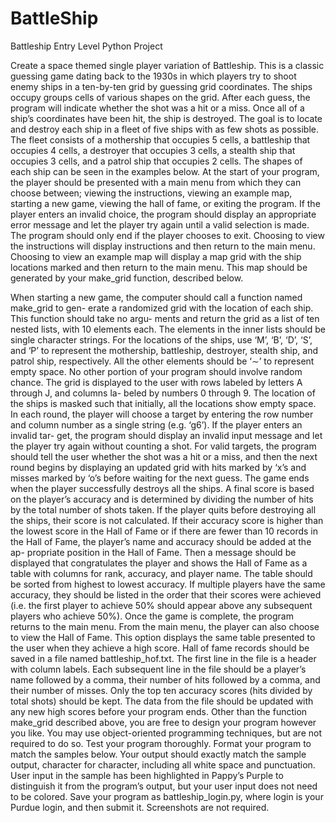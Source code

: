 # BattleShip
Battleship Entry Level Python Project

Create a space themed single player variation of Battleship. This is a classic guessing game
dating back to the 1930s in which players try to shoot enemy ships in a ten-by-ten grid by
guessing grid coordinates. The ships occupy groups cells of various shapes on the grid. After
each guess, the program will indicate whether the shot was a hit or a miss. Once all of a ship’s
coordinates have been hit, the ship is destroyed. The goal is to locate and destroy each ship
in a fleet of five ships with as few shots as possible. The fleet consists of a mothership that
occupies 5 cells, a battleship that occupies 4 cells, a destroyer that occupies 3 cells, a stealth
ship that occupies 3 cells, and a patrol ship that occupies 2 cells. The shapes of each ship can
be seen in the examples below.
At the start of your program, the player should be presented with a main menu from which
they can choose between; viewing the instructions, viewing an example map, starting a new
game, viewing the hall of fame, or exiting the program. If the player enters an invalid choice,
the program should display an appropriate error message and let the player try again until a
valid selection is made. The program should only end if the player chooses to exit.
Choosing to view the instructions will display instructions and then return to the main
menu. Choosing to view an example map will display a map grid with the ship locations
marked and then return to the main menu. This map should be generated by your make_grid
function, described below.

When starting a new game, the computer should call a function named make_grid to gen-
erate a randomized grid with the location of each ship. This function should take no argu-
ments and return the grid as a list of ten nested lists, with 10 elements each. The elements
in the inner lists should be single character strings. For the locations of the ships, use ‘M’, ‘B’,
‘D’, ‘S’, and ‘P’ to represent the mothership, battleship, destroyer, stealth ship, and patrol ship,
respectively. All the other elements should be ‘∼’ to represent empty space. No other portion
of your program should involve random chance.
The grid is displayed to the user with rows labeled by letters A through J, and columns la-
beled by numbers 0 through 9. The location of the ships is masked such that initially, all the
locations show empty space. In each round, the player will choose a target by entering the row
number and column number as a single string (e.g. ‘g6’). If the player enters an invalid tar-
get, the program should display an invalid input message and let the player try again without
counting a shot. For valid targets, the program should tell the user whether the shot was a hit
or a miss, and then the next round begins by displaying an updated grid with hits marked by
‘x’s and misses marked by ‘o’s before waiting for the next guess.
The game ends when the player successfully destroys all the ships. A final score is based
on the player’s accuracy and is determined by dividing the number of hits by the total number
of shots taken. If the player quits before destroying all the ships, their score is not calculated.
If their accuracy score is higher than the lowest score in the Hall of Fame or if there are fewer
than 10 records in the Hall of Fame, the player’s name and accuracy should be added at the ap-
propriate position in the Hall of Fame. Then a message should be displayed that congratulates
the player and shows the Hall of Fame as a table with columns for rank, accuracy, and player
name. The table should be sorted from highest to lowest accuracy. If multiple players have the
same accuracy, they should be listed in the order that their scores were achieved (i.e. the first
player to achieve 50% should appear above any subsequent players who achieve 50%). Once 
the game is complete, the program returns to the main menu.
From the main menu, the player can also choose to view the Hall of Fame. This option
displays the same table presented to the user when they achieve a high score. Hall of fame
records should be saved in a file named battleship_hof.txt. The first line in the file is a
header with column labels. Each subsequent line in the file should be a player’s name followed
by a comma, their number of hits followed by a comma, and their number of misses. Only the
top ten accuracy scores (hits divided by total shots) should be kept. The data from the file
should be updated with any new high scores before your program ends.
Other than the function make_grid described above, you are free to design your program
however you like. You may use object-oriented programming techniques, but are not required
to do so.
Test your program thoroughly. Format your program to match the samples below. Your
output should exactly match the sample output, character for character, including all white
space and punctuation. User input in the sample has been highlighted in Pappy’s Purple to
distinguish it from the program’s output, but your user input does not need to be colored. Save
your program as battleship_login.py, where login is your Purdue login, and then submit
it. Screenshots are not required.
